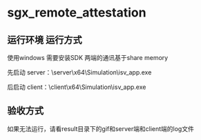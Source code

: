 # sgx_remote_attestation


## 运行环境 运行方式

使用windows 需要安装SDK 两端的通讯基于share memory

先启动 server：\server\x64\Simulation\isv_app.exe

后启动 client：\client\x64\Simulation\isv_app.exe

## 验收方式

如果无法运行，请看result目录下的gif和server端和client端的log文件